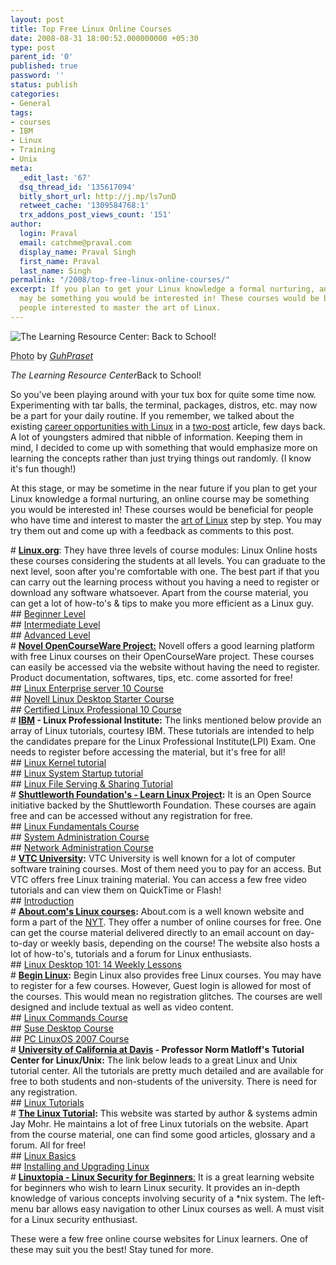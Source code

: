 ```yaml
---
layout: post
title: Top Free Linux Online Courses
date: 2008-08-31 18:00:52.000000000 +05:30
type: post
parent_id: '0'
published: true
password: ''
status: publish
categories:
- General
tags:
- courses
- IBM
- Linux
- Training
- Unix
meta:
  _edit_last: '67'
  dsq_thread_id: '135617094'
  bitly_short_url: http://j.mp/ls7unD
  retweet_cache: '1309584768:1'
  trx_addons_post_views_count: '151'
author:
  login: Praval
  email: catchme@praval.com
  display_name: Praval Singh
  first_name: Praval
  last_name: Singh
permalink: "/2008/top-free-linux-online-courses/"
excerpt: If you plan to get your Linux knowledge a formal nurturing, an online course
  may be something you would be interested in! These courses would be beneficial for
  people interested to master the art of Linux.
---
```

<div class="figure"><img src="/static/2008/08/linux-learning-center.jpg" alt="The Learning Resource Center: Back to School!" />
<p class="credit"><abbr class="type" title="Photograph">Photo</abbr> by <cite><a href="http://www.flickr.com/photos/guhpraset/2547461446/">GuhPraset</a></cite></p>
<p class="caption"><em class="title">The Learning Resource Center</em>Back to School!</p>
</div>
<p>So you've been playing around with your tux box for quite some time now. Experimenting with tar balls, the terminal, packages, distros, etc. may now be a part for your daily routine. If you remember, we talked about the existing <a href="/2008/career-in-linux-1/">career opportunities with Linux</a> in a <a href="/2008/career-in-linux-2/">two-post</a> article, few days back. A lot of youngsters admired that nibble of information. Keeping them in mind, I decided to come up with something that would emphasize more on learning the concepts rather than just trying things out randomly. (I know it's fun though!)</p>
<p>At this stage, or may be sometime in the near future if you plan to get your Linux knowledge a formal nurturing, an online course may be something you would be interested in! These courses would be beneficial for people who have time and interest to master the <a href="/2008/the-art-of-linux/">art of Linux</a> step by step. You may try them out and come up with a feedback as comments to this post.</p>
<p># <a href="http://www.linux.org"><strong>Linux.org</strong></a>: They have three levels of course modules: Linux Online hosts these courses considering the students at all levels. You can graduate to the next level, soon after you're comfortable with one. The best part if that you can carry out the learning process without you having a need to register or download any software whatsoever. Apart from the course material, you can get a lot of how-to's &amp; tips to make you more efficient as a Linux guy.<br />
## <a href="http://www.linux.org/lessons/beginner/index.html">Beginner Level</a><br />
## <a href="http://www.linux.org/lessons/interm/index.html">Intermediate Level</a><br />
## <a href="http://www.linux.org/lessons/advanced/index.html">Advanced Level</a><br />
# <a href="http://www.novell.com"><strong>Novel OpenCourseWare Project:</strong></a> Novell offers a good learning platform with free Linux courses on their OpenCourseWare project. These courses can easily be accessed via the website without having the need to register. Product documentation, softwares, tips, etc. come assorted for free!<br />
## <a href="http://ocw.novell.com/suse-linux-enterprise/migrating-from-redhat-to-suse-linux-enterprise-server-10/Course_listing">Linux Enterprise server 10 Course</a><br />
## <a href="http://ocw.novell.com/novell-linux-desktop/getting-started-with-novell-linux-desktop/Course_listing">Novell Linux Desktop Starter Course</a><br />
## <a href="http://ocw.novell.com/suse-linux-enterprise/upgrading-to-certified-linux-professional-10/Course_listing">Certified Linux Professional 10 Course</a><br />
# <strong><a href="http://www.ibm.com">IBM</a> - Linux Professional Institute:</strong> The links mentioned below provide an array of Linux tutorials, courtesy IBM. These tutorials are intended to help the candidates prepare for the Linux Professional Institute(LPI) Exam. One needs to register before accessing the material, but it's free for all!<br />
## <a href="http://www.ibm.com/developerworks/linux/edu/l-dw-linux-lpic2201-i.html?S_TACT=105AGX59&amp;S_CMP=LPIGR">Linux Kernel tutorial</a><br />
## <a href="http://www.ibm.com/developerworks/linux/edu/l-dw-linux-lpic2202-i.html?S_TACT=105AGX59&amp;S_CMP=LPIGR">Linux System Startup tutorial</a><br />
## <a href="http://www.ibm.com/developerworks/linux/edu/l-dw-linux-lpic2209-i.html?S_TACT=105AGX59&amp;S_CMP=LPIGR">Linux File Serving &amp; Sharing Tutorial</a><br />
# <strong><a href="http://learnlinux.tsf.org">Shuttleworth Foundation's - Learn Linux Project</a>:</strong> It is an Open Source initiative backed by the Shuttleworth Foundation. These courses are again free and can be accessed without any registration for free.<br />
## <a href="http://learnlinux.tsf.org.za/courses/web-fundamentals.html">Linux Fundamentals Course</a><br />
## <a href="http://learnlinux.tsf.org.za/courses/web-sys-admin.html">System Administration Course</a><br />
## <a href="http://learnlinux.tsf.org.za/courses/web-net-admin.html">Network Administration Course</a><br />
# <strong><a href="http://www.vtc.com">VTC University</a>:</strong> VTC University is well known for a lot of computer software training courses. Most of them need you to pay for an access. But VTC offers free Linux training material. You can access a few free video tutorials and can view them on QuickTime or Flash!<br />
## <a href="http://www.vtc.com/modules/products/titleDetails.php?sku=33482&amp;affiliate=vtc615">Introduction</a><br />
# <strong><a href="http://linux.about.com">About.com's Linux courses</a>:</strong> About.com is a well known website and form a part of the <a href="http://en.wikipedia.org/wiki/The_Newp_York_Times">NYT</a>. They offer a number of online courses for free. One can get the course material delivered directly to an email account on day-to-day or weekly basis, depending on the course! The website also hosts a lot of how-to's, tutorials and a forum for Linux enthusiasts.<br />
## <a href="http://linux.about.com/c/ec/1.htm">Linux Desktop 101: 14 Weekly Lessons</a><br />
# <strong><a href="http://www.beginlinux.org">Begin Linux</a>:</strong> Begin Linux also provides free Linux courses. You may have to register for a few courses. However, Guest login is allowed for most of the courses. This would mean no registration glitches. The courses are well designed and include textual as well as video content.<br />
## <a href="http://www.beginlinux.org/course/view.php?id=15">Linux Commands Course</a><br />
## <a href="http://www.beginlinux.org/course/view.php?id=3">Suse Desktop Course</a><br />
## <a href="http://www.beginlinux.org/course/view.php?id=19">PC LinuxOS 2007 Course</a><br />
# <strong><a href="http://www.ucdavis.edu">University of California at Davis</a> - Professor Norm Matloff's Tutorial Center for Linux/Unix:</strong> The link below leads to a great Linux and Unix tutorial center. All the tutorials are pretty much detailed and are available for free to both students and non-students of the university. There is need for any registration.<br />
## <a href="http://heather.cs.ucdavis.edu/~matloff/unix.html">Linux Tutorials</a><br />
# <strong><a href="http://www.linux-tutorial.info">The Linux Tutorial</a>:</strong> This website was started by author &amp; systems admin Jay Mohr. He maintains a lot of free Linux tutorials on the website. Apart from the course material, one can find some good articles, glossary and a forum. All for free!<br />
## <a href="http://www.linux-tutorial.info/modules.php?name=MContent&amp;pageid=7">Linux Basics</a><br />
## <a href="http://www.linux-tutorial.info/modules.php?name=MContent&amp;pageid=200">Installing and Upgrading Linux</a><br />
# <a href="http://www.linuxtopia.org/LinuxSecurity/index.html"><strong>Linuxtopia - Linux Security for Beginners</strong>:</a> It is a great learning website for beginners who wish to learn Linux security. It provides an in-depth knowledge of various concepts involving security of a *nix system. The left-menu bar allows easy navigation to other Linux courses as well. A must visit for a Linux security enthusiast.</p>
<p>These were a few free online course websites for Linux learners. One of these may suit you the best! Stay tuned for more.</p>
